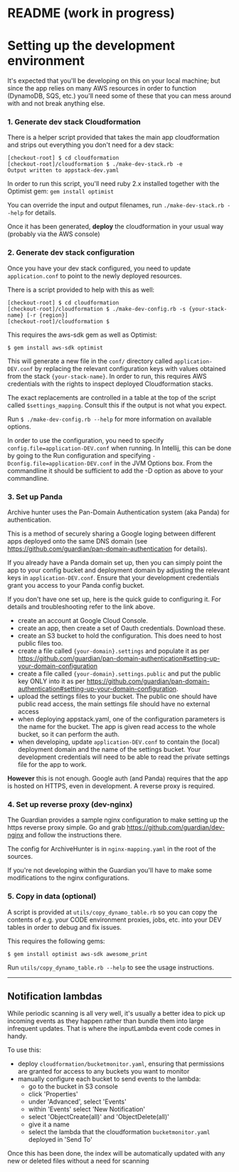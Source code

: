 # README (work in progress)

# Setting up the development environment

It's expected that you'll be developing on this on your local machine; but since the app relies on many
AWS resources in order to function (DynamoDB, SQS, etc.) you'll need some of these that you can mess around with and not
break anything else.

### 1. Generate dev stack Cloudformation

There is a helper script provided that takes the main app cloudformation and strips out everything you don't need for a
 dev stack:
 
```
[checkout-root] $ cd cloudformation
[checkout-root]/cloudformation $ ./make-dev-stack.rb -e
Output written to appstack-dev.yaml
```

In order to run this script, you'll need ruby 2.x installed together with the
Optimist gem: `gem install optimist`

You can override the input and output filenames, run `./make-dev-stack.rb --help` for details.

Once it has been generated, **deploy** the cloudformation in your usual way (probably via the AWS console)

### 2. Generate dev stack configuration

Once you have your dev stack configured, you need to update `application.conf` to point to the newly deployed resources.

There is a script provided to help with this as well:

```
[checkout-root] $ cd cloudformation
[checkout-root]/cloudformation $ ./make-dev-config.rb -s {your-stack-name} [-r {region}]
[checkout-root]/cloudformation $
```

This requires the aws-sdk gem as well as Optimist:

```
$ gem install aws-sdk optimist
```

This will generate a new file in the `conf/` directory called `application-DEV.conf` by replacing the relevant
configuration keys with values obtained from the stack `{your-stack-name}`.  In order to run, this requires AWS credentials
with the rights to inspect deployed Cloudformation stacks.

The exact replacements are controlled in a table at the top of the script called `$settings_mapping`.  Consult this if the output is not what you expect.

Run `$ ./make-dev-config.rb --help` for more information on available options.

In order to use the configuration, you need to specify `config.file=application-DEV.conf` when running.
In Intellij, this can be done by going to the Run configuration and specifying `-Dconfig.file=application-DEV.conf` in the JVM Options box.
From the commandline it should be sufficient to add the -D option as above to your commandline.
### 3. Set up Panda

Archive hunter uses the Pan-Domain Authentication system (aka Panda) for authentication.

This is a method of securely sharing a Google loging between different apps deployed onto the same DNS domain (see https://github.com/guardian/pan-domain-authentication for details).

If you already have a Panda domain set up, then you can simply point the app to your config bucket and deployment domain
by adjusting the relevant keys  in `application-DEV.conf`.  Ensure that your development credentials grant you access to
your Panda config bucket.

If you don't have one set up, here is the quick guide to configuring it.  For details and troubleshooting refer to the 
link above.

- create an account at Google Cloud Console.
- create an app, then create a set of Oauth credentials.  Download these.
- create an S3 bucket to hold the configuration. This does need to host public files too.
- create a file called `{your-domain}.settings` and populate it as per https://github.com/guardian/pan-domain-authentication#setting-up-your-domain-configuration
- create a file called `{your-domain}.settings.public` and put the public key ONLY into it as per https://github.com/guardian/pan-domain-authentication#setting-up-your-domain-configuration.
- upload the settings files to your bucket. The public one should have public read access, the main settings file should have no external access
- when deploying appstack.yaml, one of the configuration parameters is the name for the bucket.  The app is given read access to the whole bucket, so it can perform the auth.
- when developing, update `application-DEV.conf` to contain the (local) deployment domain and the name of the settings bucket. Your development credentials will need to be able to read the private settings file for the app to work.

**However** this is not enough.  Google auth (and Panda) requires that the app is hosted on HTTPS, even in development. A reverse proxy is required.

### 4. Set up reverse proxy (dev-nginx)

The Guardian provides a sample nginx configuration to make setting up the https reverse proxy simple.  Go and grab https://github.com/guardian/dev-nginx and follow the instructions there.

The config for ArchiveHunter is in `nginx-mapping.yaml` in the root of the sources.

If you're not developing within the Guardian you'll have to make some modifications to the nginx configurations.

### 5. Copy in data (optional)

A script is provided at `utils/copy_dynamo_table.rb` so you can copy the contents of e.g. your CODE environment proxies, jobs, etc. into
your DEV tables in order to debug and fix issues.

This requires the following gems:

```
$ gem install optimist aws-sdk awesome_print
```

Run `utils/copy_dynamo_table.rb --help` to see the usage instructions.


-----------------

## Notification lambdas
While periodic scanning is all very well, it's usually a better idea to pick up incoming events as they happen rather than bundle them into large infrequent updates.
That is where the inputLambda event code comes in handy.

To use this:

- deploy `cloudformation/bucketmonitor.yaml`, ensuring that permissions are granted for access to any buckets you want to monitor
- manually configure each bucket to send events to the lambda:
  - go to the bucket in S3 console
  - click 'Properties'
  - under 'Advanced', select 'Events'
  - within 'Events' select 'New Notification'
  - select 'ObjectCreate(all)' and 'ObjectDelete(all)'
  - give it a name
  - select the lambda that the cloudformation `bucketmonitor.yaml` deployed in 'Send To'
  
Once this has been done, the index will be automatically updated with any new or deleted files without a need for scanning